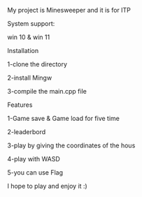 My project is Minesweeper and it is for ITP

System support:

win 10 & win 11

Installation

1-clone the directory

2-install Mingw

3-compile the main.cpp file

Features

1-Game save & Game load for five time

2-leaderbord

3-play by giving the coordinates of the hous

4-play with WASD

5-you can use Flag

I hope to play and enjoy it :)
